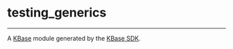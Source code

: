 
# testing_generics
---

A [KBase](https://kbase.us) module generated by the [KBase SDK](https://github.com/kbase/kb_sdk).


